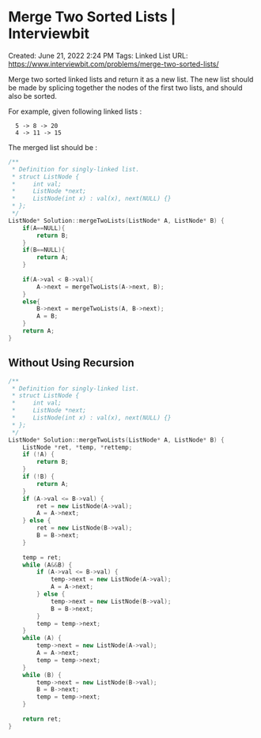 # Merge Two Sorted Lists | Interviewbit

Created: June 21, 2022 2:24 PM
Tags: Linked List
URL: https://www.interviewbit.com/problems/merge-two-sorted-lists/

Merge two sorted linked lists and return it as a new list. 
 The new list should be made by splicing together the nodes of the first two lists, and should also be sorted.

For example, given following linked lists :

```
  5 -> 8 -> 20
  4 -> 11 -> 15

```

The merged list should be :

```cpp
/**
 * Definition for singly-linked list.
 * struct ListNode {
 *     int val;
 *     ListNode *next;
 *     ListNode(int x) : val(x), next(NULL) {}
 * };
 */
ListNode* Solution::mergeTwoLists(ListNode* A, ListNode* B) {
    if(A==NULL){
        return B;
    }
    if(B==NULL){
        return A;
    }
    
    if(A->val < B->val){
        A->next = mergeTwoLists(A->next, B);
    }
    else{
        B->next = mergeTwoLists(A, B->next);
        A = B;
    }
    return A;
}
```

## Without Using Recursion

```cpp
/**
 * Definition for singly-linked list.
 * struct ListNode {
 *     int val;
 *     ListNode *next;
 *     ListNode(int x) : val(x), next(NULL) {}
 * };
 */
ListNode* Solution::mergeTwoLists(ListNode* A, ListNode* B) {
    ListNode *ret, *temp, *rettemp;
    if (!A) {
        return B;
    }
    if (!B) {
        return A;
    }
    if (A->val <= B->val) {
        ret = new ListNode(A->val);
        A = A->next;
    } else {
        ret = new ListNode(B->val);
        B = B->next;
    }
    
    temp = ret;
    while (A&&B) {
        if (A->val <= B->val) {
            temp->next = new ListNode(A->val);
            A = A->next;
        } else {
            temp->next = new ListNode(B->val);
            B = B->next;
        }
        temp = temp->next;
    }
    while (A) {
        temp->next = new ListNode(A->val);
        A = A->next;
        temp = temp->next;
    }
    while (B) {
        temp->next = new ListNode(B->val);
        B = B->next;
        temp = temp->next;
    }
    
    return ret;
}
```
